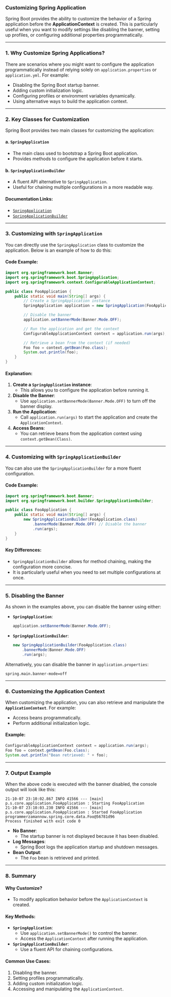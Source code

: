 ### **Customizing Spring Application**

Spring Boot provides the ability to customize the behavior of a Spring application before the **ApplicationContext** is created. This is particularly useful when you want to modify settings like disabling the banner, setting up profiles, or configuring additional properties programmatically.

---

### **1. Why Customize Spring Applications?**

There are scenarios where you might want to configure the application programmatically instead of relying solely on `application.properties` or `application.yml`. For example:
- Disabling the Spring Boot startup banner.
- Adding custom initialization logic.
- Configuring profiles or environment variables dynamically.
- Using alternative ways to build the application context.

---

### **2. Key Classes for Customization**

Spring Boot provides two main classes for customizing the application:

#### **a. `SpringApplication`**
- The main class used to bootstrap a Spring Boot application.
- Provides methods to configure the application before it starts.

#### **b. `SpringApplicationBuilder`**
- A fluent API alternative to `SpringApplication`.
- Useful for chaining multiple configurations in a more readable way.

#### **Documentation Links**:
- [`SpringApplication`](https://docs.spring.io/spring-boot/docs/current/api/org/springframework/boot/SpringApplication.html)
- [`SpringApplicationBuilder`](https://docs.spring.io/spring-boot/docs/current/api/org/springframework/boot/builder/SpringApplicationBuilder.html)

---

### **3. Customizing with `SpringApplication`**

You can directly use the `SpringApplication` class to customize the application. Below is an example of how to do this:

#### **Code Example**:
```java
import org.springframework.boot.Banner;
import org.springframework.boot.SpringApplication;
import org.springframework.context.ConfigurableApplicationContext;

public class FooApplication {
    public static void main(String[] args) {
        // Create a SpringApplication instance
        SpringApplication application = new SpringApplication(FooApplication.class);

        // Disable the banner
        application.setBannerMode(Banner.Mode.OFF);

        // Run the application and get the context
        ConfigurableApplicationContext context = application.run(args);

        // Retrieve a bean from the context (if needed)
        Foo foo = context.getBean(Foo.class);
        System.out.println(foo);
    }
}
```

#### **Explanation**:
1. **Create a `SpringApplication` instance**:
   - This allows you to configure the application before running it.
2. **Disable the Banner**:
   - Use `application.setBannerMode(Banner.Mode.OFF)` to turn off the banner display.
3. **Run the Application**:
   - Call `application.run(args)` to start the application and create the `ApplicationContext`.
4. **Access Beans**:
   - You can retrieve beans from the application context using `context.getBean(Class)`.

---

### **4. Customizing with `SpringApplicationBuilder`**

You can also use the `SpringApplicationBuilder` for a more fluent configuration.

#### **Code Example**:
```java
import org.springframework.boot.Banner;
import org.springframework.boot.builder.SpringApplicationBuilder;

public class FooApplication {
    public static void main(String[] args) {
        new SpringApplicationBuilder(FooApplication.class)
            .bannerMode(Banner.Mode.OFF) // Disable the banner
            .run(args);
    }
}
```

#### **Key Differences**:
- `SpringApplicationBuilder` allows for method chaining, making the configuration more concise.
- It is particularly useful when you need to set multiple configurations at once.

---

### **5. Disabling the Banner**

As shown in the examples above, you can disable the banner using either:
- **`SpringApplication`**:
  ```java
  application.setBannerMode(Banner.Mode.OFF);
  ```
- **`SpringApplicationBuilder`**:
  ```java
  new SpringApplicationBuilder(FooApplication.class)
      .bannerMode(Banner.Mode.OFF)
      .run(args);
  ```

Alternatively, you can disable the banner in `application.properties`:
```properties
spring.main.banner-mode=off
```

---

### **6. Customizing the Application Context**

When customizing the application, you can also retrieve and manipulate the **`ApplicationContext`**. For example:
- Access beans programmatically.
- Perform additional initialization logic.

#### **Example**:
```java
ConfigurableApplicationContext context = application.run(args);
Foo foo = context.getBean(Foo.class);
System.out.println("Bean retrieved: " + foo);
```

---

### **7. Output Example**

When the above code is executed with the banner disabled, the console output will look like this:

```
21-10-07 23:10:02.867 INFO 41566 --- [main] p.s.core.application.FooApplication : Starting FooApplication
21-10-07 23:10:03.230 INFO 41566 --- [main] p.s.core.application.FooApplication : Started FooApplication
programmerzamannow.spring.core.data.Foo@56781d96
Process finished with exit code 0
```

- **No Banner**:
  - The startup banner is not displayed because it has been disabled.
- **Log Messages**:
  - Spring Boot logs the application startup and shutdown messages.
- **Bean Output**:
  - The `Foo` bean is retrieved and printed.

---

### **8. Summary**

#### **Why Customize?**
- To modify application behavior before the `ApplicationContext` is created.

#### **Key Methods**:
- **`SpringApplication`**:
  - Use `application.setBannerMode()` to control the banner.
  - Access the `ApplicationContext` after running the application.
- **`SpringApplicationBuilder`**:
  - Use a fluent API for chaining configurations.

#### **Common Use Cases**:
1. Disabling the banner.
2. Setting profiles programmatically.
3. Adding custom initialization logic.
4. Accessing and manipulating the `ApplicationContext`.

